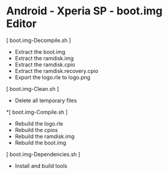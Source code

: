 # Android - Xperia SP - boot.img Editor

 [ boot.img-Decompile.sh ]
- Extract the boot.img
- Extract the ramdisk.img
- Extract the ramdisk.cpio
- Extract the ramdisk.recovery.cpio
- Export the logo.rle to logo.png

[ boot.img-Clean.sh ]
- Delete all temporary files

*[ boot.img-Compile.sh ]
- Rebuild the logo.rle
- Rebuild the cpios
- Rebuild the ramdisk.img
- Rebuild the boot.img

[ boot.img-Dependencies.sh ]
- Install and build tools
